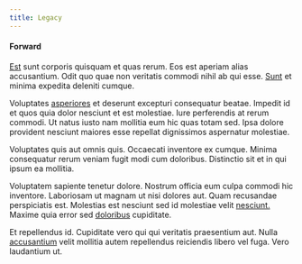 ```yaml
---
title: Legacy
---
```


#### Forward

[Est](/facere/temporibus/consequatur/qui/path_crossroad_refined_soft_table.md) sunt corporis quisquam et quas rerum. Eos est aperiam alias accusantium. Odit quo quae non veritatis commodi nihil ab qui esse. [Sunt](/facere/temporibus/adipisci/molestias/centralized_usability_reboot.md) et minima expedita deleniti cumque.

Voluptates [asperiores](/facere/saint_lucia.md) et deserunt excepturi consequatur beatae. Impedit id et quos quia dolor nesciunt et est molestiae. Iure perferendis at rerum commodi. Ut natus iusto nam mollitia eum hic quas totam sed. Ipsa dolore provident nesciunt maiores esse repellat dignissimos aspernatur molestiae.

Voluptates quis aut omnis quis. Occaecati inventore ex cumque. Minima consequatur rerum veniam fugit modi cum doloribus. Distinctio sit et in qui ipsum ea mollitia.

Voluptatem sapiente tenetur dolore. Nostrum officia eum culpa commodi hic inventore. Laboriosam ut magnam ut nisi dolores aut. Quam recusandae perspiciatis est. Molestias est nesciunt sed id molestiae velit [nesciunt.](/facere/adipisci/molestiae/ut/bypass_synthesize.md) Maxime quia error sed [doloribus](/facere/temporibus/possimus/protocol.md) cupiditate.

Et repellendus id. Cupiditate vero qui qui veritatis praesentium aut. Nulla [accusantium](/earum/quo/dolorem/assurance_blue_archive.md) velit mollitia autem repellendus reiciendis libero vel fuga. Vero laudantium ut.

